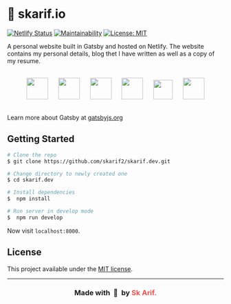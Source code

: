 <h1>🏡 skarif.io</h1>

[![Netlify Status](https://api.netlify.com/api/v1/badges/4f9de10c-29ef-4385-a01e-c79ff656a48d/deploy-status)](https://app.netlify.com/sites/skarif/deploys)
[![Maintainability](https://api.codeclimate.com/v1/badges/110692df01b26b6e8596/maintainability)](https://codeclimate.com/github/skarif2/sight-gatsby/maintainability)
[![License: MIT](https://img.shields.io/badge/License-MIT-blue.svg)](https://opensource.org/licenses/MIT)

A personal website built in Gatsby and hosted on Netlify. The website contains my personal details, blog thet I have written as well as a copy of my resume.

<br />

<div align="center">
  <img src="https://user-images.githubusercontent.com/5141132/62003284-b84e4b80-b136-11e9-97fe-cf9cff25cc23.png" height="50" hspace="10">
  <img src="https://user-images.githubusercontent.com/5141132/62003279-95bc3280-b136-11e9-8232-c6be06f2464d.png" height="50" hspace="10">
  <img src="https://user-images.githubusercontent.com/5141132/50723399-7365b780-1107-11e9-9bc4-7706f631c5e8.png" height="50" hspace="10">
  <img src="https://user-images.githubusercontent.com/5141132/62003293-e895ea00-b136-11e9-8625-5a3de55a899e.png" height="50" hspace="10">
  <img src="https://user-images.githubusercontent.com/5141132/62003316-52ae8f00-b137-11e9-87ec-6a1534f7da6a.png" height="45" hspace="10">
  <img src="https://user-images.githubusercontent.com/5141132/62003360-ea13e200-b137-11e9-9410-d2f16d5285e6.png" height="50" hspace="10">
</div>

<br />

Learn more about Gatsby at [gatsbyjs.org](https://www.gatsbyjs.org/)

## Getting Started

```bash
# Clone the repo
$ git clone https://github.com/skarif2/skarif.dev.git

# Change directory to newly created one
$ cd skarif.dev

# Install dependencies
$  npm install

# Run server in develop mode
$  npm run develop
```

Now visit `localhost:8000`.

## License

This project available under the [MIT license](https://github.com/skarif2/node-rest-starter/blob/master/LICENSE).

---

<h3 align="center">Made with&nbsp; 💖 &nbsp;by <a href="https://skarif.io" style="text-decoration: none; color: #ef5350">Sk Arif.<a></h3>
